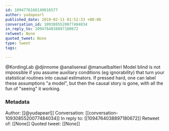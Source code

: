 ```yaml
---
id: 1094776168149016577
author: yudapearl
published_date: 2019-02-11 01:52:33 +00:00
conversation_id: 1093085520077484034
in_reply_to: 1094764038897180672
retweet: None
quoted_tweet: None
type: tweet
tags:

---
```


@KordingLab @djinnome @analisereal @manuelbaltieri Model blind is not impossible if you assume auxiliary conditions (eg ignorability) that turn your statistical routines into causal estimators. If pressed hard, one can label these assumptions "a model", but then the causal story is gone, with all the fun of "seeing" it working.

### Metadata

Author: [[@yudapearl]]
Conversation: [[conversation-1093085520077484034]]
In reply to: [[1094764038897180672]]
Retweet of: [[None]]
Quoted tweet: [[None]]
